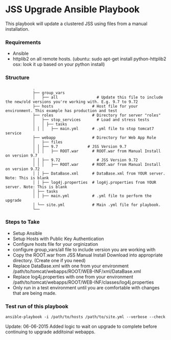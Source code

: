 JSS Upgrade Ansible Playbook
============================

This playbook will update a clustered JSS using files from a manual installation.

### Requirements
- Ansible
- httplib2 on all remote hosts. (ubuntu: sudo apt-get install python-httplib2 osx: look it up based on your python install)

### Structure
				.
				├── group_vars
				│	├── all                 # Update this file to include the new/old versions you're working with. E.g. 9.7 to 9.72
				├── hosts                 # Host file for your environment. This example has production and test
				├── roles                 # Directory for server "roles"
				│	├── stop_services       # Load and stress tests
				│	│ ├── tasks               
				│ │ │   ├── main.yml      # .yml file to stop tomcat7 service 
				├── webapp                # Directory for Web App Role
				│	├── files                   
				│ │ ├── 9.7				# JSS Version 9.7
				│ │ │   ├── ROOT.war      # ROOT.war from Manual Install on version 9.7
				│ │	├── 9.72				# JSS Version 9.72
				│ │ │   ├── ROOT.war      # ROOT.war from Manual Install on version 9.72 
				│ │ ├── DataBase.xml      # DataBase.xml from YOUR server. Note: This is blank
				│ │ ├── log4j.properties  # log4j.properties from YOUR server. Note: This is blank
				│ ├── tasks                   
				│ │ ├── main.yml          # .yml file to perform the upgrade
				│ └── site.yml            # Main .yml file for playbook. 
				└──

### Steps to Take
 - Setup Ansible
 - Setup Hosts with Public Key Authentication 
 - Configure hosts file for your orginization
 - configure group_vars/all file to include version you are working with
 - Copy the ROOT.war from JSS Manual Install Download into appropriate directory. (Create one if you need)
 - Replace DataBase.xml with one from your environment /path/to/tomcat/webapps/ROOT/WEB-INF/xml/DataBase.xml
 - Replace log4j.properties with one from your environment /path/to/tomcat/webapps/ROOT/WEB-INF/classes/log4j.properties
 - Only run in a test environment until you are comfortable with changes that are being made.
 
 ### Test run of this playbook
``` 
ansible-playbook -i /path/to/hosts /path/to/site.yml --verbose --check
```
Update: 06-06-2015 Added logic to wait on upgrade to complete before continuing to upgrade additoinal webapps.

